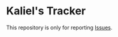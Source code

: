 # Kaliel's Tracker

This repository is only for reporting [Issues](https://github.com/Horogg/KalielsTracker__Issues/issues).
